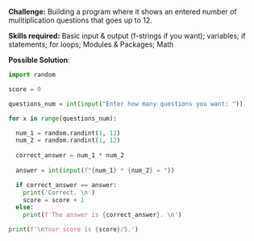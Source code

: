 **Challenge:** Building a program where it shows an entered number of mulitiplication questions that goes up to 12.

**Skills required:** Basic input & output (f-strings if you want); variables; if statements; for loops; Modules & Packages; Math

**Possible Solution**:
```python
import random

score = 0

questions_num = int(input("Enter how many questions you want: "))

for x in range(questions_num):

  num_1 = random.randint(1, 12)
  num_2 = random.randint(1, 12)
  
  correct_answer = num_1 * num_2
  
  answer = int(input(f"{num_1} * {num_2} = "))

  if correct_answer == answer:
    print('Correct. \n')
    score = score + 1
  else:
    print(f'The answer is {correct_answer}. \n')

print(f'\nYour score is {score}/5.')
```
